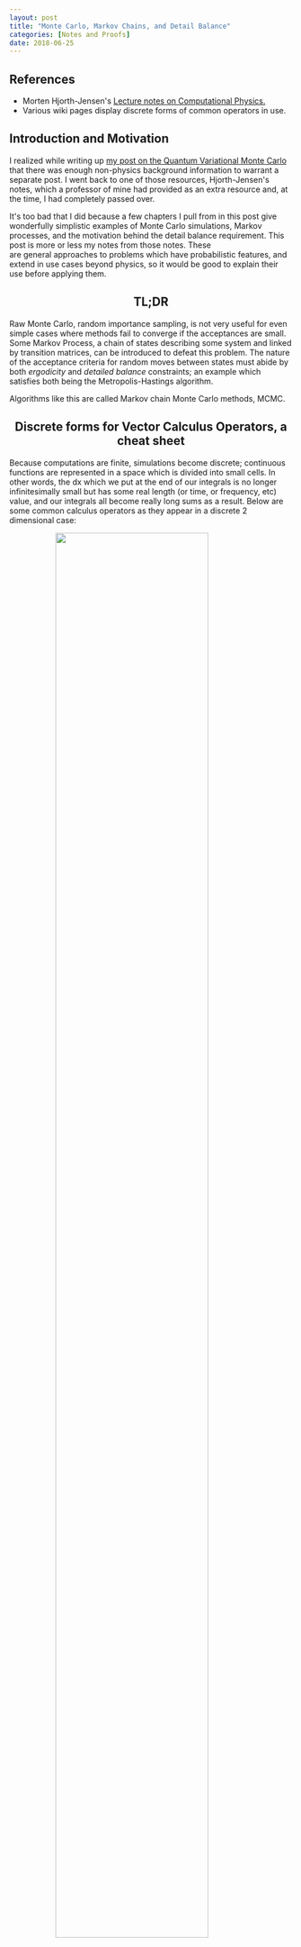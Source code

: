 ```yaml
---
layout: post
title: "Monte Carlo, Markov Chains, and Detail Balance"
categories: [Notes and Proofs]
date: 2018-06-25
---
```


<script type="text/x-mathjax-config">
MathJax.Hub.Config({
  CommonHTML: {
    scale: 150
  }
});
</script>
<script type="text/javascript" async
src="https://cdnjs.cloudflare.com/ajax/libs/mathjax/2.7.0/MathJax.js?config=TeX-AMS-MML_HTMLorMML" type="text/javascript"></script>

<h2>References</h2>

- Morten Hjorth-Jensen's <a href="http://www.uio.no/studier/emner/matnat/fys/FYS3150/h09/undervisningsmateriale/Lecture%20Notes/lectures2009.pdf" target="_blank">Lecture notes on Computational Physics.</a>
- Various wiki pages display discrete forms of common operators in use.


<h2>Introduction and Motivation</h2>	

I realized while writing up [my post on the Quantum Variational Monte Carlo](2017-07-19-Variational-Monte-Carlo-in-QM.md ) that there was enough non-physics background information to warrant a separate post. I went back to one of those resources, Hjorth-Jensen's notes, which a professor of mine had provided as an extra resource and, at the time, I had completely passed over.

It's too bad that I did because a few chapters I pull from in this post give wonderfully simplistic examples of Monte Carlo simulations, Markov processes, and the motivation behind the detail balance requirement. This post is more or less my notes from those notes. These are general approaches to problems which have probabilistic features, and extend in use cases beyond physics, so it would be good to explain their use before applying them.

<h2 align="center">TL;DR</h2>

Raw Monte Carlo, random importance sampling, is not very useful for even simple cases where methods fail to converge if the acceptances are small. Some Markov Process, a chain of states describing some system and linked by transition matrices, can be introduced to defeat this problem. The nature of the acceptance criteria for random moves between states must abide by both *ergodicity* and *detailed balance* constraints; an example which satisfies both being the Metropolis-Hastings algorithm.

Algorithms like this are called Markov chain Monte Carlo methods, MCMC.

<h2 align="center">Discrete forms for Vector Calculus Operators, a cheat sheet</h2>

Because computations are finite, simulations become discrete; continuous functions are represented in a space which is divided into small cells. In other words, the dx which we put at the end of our integrals is no longer infinitesimally small but has some real length (or time, or frequency, etc) value, and our integrals all become really long sums as a result. Below are some common calculus operators as they appear in a discrete 2 dimensional case:

<figure>
	<img src="{{site.baseurl}}/images/markov-chains/discreteoperatorsunaltered1.png" style="padding-bottom:0.5em; width:80%; margin-left:auto; margin-right:auto; display:block;" />
	<figcaption style="text-align:center;"></figcaption>
</figure>

Which I borrowed from [a chapter of Nvidias cuda gems book](http://meatfighter.com/fluiddynamics/GPU_Gems_Chapter_38.pdf) to avoid the Latex work. I promise that thinking about these for a minute to check that they make sense is worth anyone's time here.

<h2 align="center">Markov Chains, Discretized Diffusion example</h2>

We can apply a Markov chain to random walks simulating the evolution described by the diffusion equation:

<div style="font-size: 150%;">
	$$ \frac{\partial w(x, t)}{\partial t} = D \frac{\partial^2 w(x,t)}{\partial x^2} $$
</div>
where

<div style="font-size: 150%;">
	$$ w(x, t)\partial x $$
</div>
is the probability of finding a particle in some discrete region dx and at some time t. It is the classical equivalent of the wavefunction I discuss in the {next post}.

The chain in a Markov chain is a chain between states of a system. The states of our system, for example, can be simply the set of [0, 1] values indicating the position of a particle on a discrete lattice in one dimensional space, with divisions of length l

<figure>
	<img src="{{site.baseurl}}/images/markov-chains/discretelineplot.png" style="padding-bottom:0.5em; width:80%; margin-left:auto; margin-right:auto; display:block;" />
	<figcaption style="text-align:center;"></figcaption>
</figure>

Additionally, we can introduce a probability that the particle will will move right or left by the distance l, Pl, and Pr during some (also discretized) time step $latex \Delta t = \epsilon &bg=ffffff$. This can be written:

$latex Wij (\epsilon) = w(il - jl, \epsilon)  &bg=ffffff&s=2$

where:

$latex w(il - jl, \epsilon) = \frac{1}{2} if |i - j| = 1  &bg=ffffff&s=2 $

$latex w(il - jl, \epsilon) = 0 otherwise &bg=ffffff&s=2 $

The PDF at any later timestep t is generated by applying the transition function w, n times to the state, where n is the number of discrete timesteps to walk through. We can represent the transition in matrix form:

$latex w^n(\epsilon)_{ij} = w(il - jl, n\epsilon) &bg=ffffff&s=2 $

and therefore:

$latex \vec{w}(n\epsilon) = \hat W(\epsilon) \vec{w}(0) &bg=ffffff&s=2 $

Our transition matrix looks like the combination of two matrices which represent right moves $latex \hat{R} &bg=ffffff&s=0 $ and left moves $latex \hat{L} &bg=ffffff&s=0 $ and we apply it to our state with the point at zero:

 

This sort transition matrix is sometimes called a Markov matrix, a Probability matrix, or a Stochastic matrix. Note that because all rows and all columns sum to 1 the transition preserves the number of particles in the state. The continued application a Markov matrix forms a Markov chain of states.

Many applications of our transition matrix, written in the Left+Right form:

$latex \hat{w}(\epsilon) = \frac{1}{2}(\hat{L} + \hat{R}) &bg=ffffff&s=2 $

$latex \hat{w}^2(2\epsilon) = \frac{1}{4}(\hat{L}^2 + \hat{R}^2 + 2\hat{R}\hat{L}) &bg=ffffff&s=2 $

$latex \hat{w}^2(2\epsilon) = \frac{1}{8}(\hat{L}^3 + \hat{R}^3 + 3\hat{R}^2\hat{L} + 3\hat{R}\hat{L}^2) &bg=ffffff&s=2 $

or, using binomial coefficients we can represent n timesteps:



Where the 2^n term is a normalization factor. Moving from states i to j:



Which just says that some probability exists for the particle to be found at a location as long as the location is within the maximum range the particle could have reached by that time. If the particle starts at zero the PDF for locations i becomes:



Converting i's to xl's and $latex n\epsilon &bg=ffffff&s=0 $  to t, and using the recursion relation for binomial coefficients:



Which makes sense, the probability to find a particle at position x in the next time step would only be non-zero if there was a particle currently to the right or left. Subtracting w(x, t + e) to get the time derivative on the left side, and multiplying by the proper unit signature:



Looking at the cheat sheet for the gradient and laplacian discrete forms (and removing the extra terms because this is a 1D case) we've recovered exactly the discrete form of the diffusion equation from the application of our transition matrix. So, a Markov chain approximates a real physical process given enough states and a small enough time step.

<h2 align="center">Detailed Balance</h2>

Recreating diffusion isn't all too interesting because the equilibrium state, when our transformation matrix has been applied an "infinite" number of times, is just equal probability everywhere. What if we wan't to achieve some other final distribution? It turns out we can just fine as long as we are looking for equilibrium states of a particular system, and in fact with a few restrictions on our Markov chain we can get to distributions which otherwise would require an intractable amount of computation.

Generally we've been able to say this of our state:

$latex \vec{w}(t + 1) = \hat{W}\vec{w}(t) &bg=ffffff&s=2 $

The state in the next time step is acquired by applying the transformation matrix to the previous timestep. An equilibrium will have been reached when repeated application of the matrix yields no change. e.g.

$latex \vec{w}(t = \infty) = \hat{W}\vec{w}(t = \infty) &bg=ffffff&s=2 $

For our Markov process to reach equilibrium we require some set of states which have no net flow of probability. I'll draw this out first:

<figure>
	<img src="{{site.baseurl}}/images/markov-chains/detailed-balance.png" style="padding-bottom:0.5em; width:80%; margin-left:auto; margin-right:auto; display:block;" />
	<figcaption style="text-align:center;"></figcaption>
</figure>

In this cycle of states, which could have easily included more than two states, there is no net flow of probability (or whatever it is your states are measuring!) between any pair of states. You might think of this as the equivalent of some chemical equilibrium in a reaction. This is the detailed balance condition that we want to impose on our process. Another way of describing this would be to say that a particular Markov chain is reversible. 

Writing this out:



or in the form of a ratio as we will use it:



Again, for any state i, to and from any other state j.

<h2 align="center">An example application to the Boltzmann Distribution using the Metropolis-Hastings algorithm</h2>

To demonstrate the use of detailed balance in a markov process we can apply the concepts to generate the Boltzmann distribution. The Boltzmann distribution describes the probability of finding a microstate of particles (classically of some gas) with a certain energy Ei. It looks like:



The states that we are dealing with now are much larger and more complex than the one dimensional single particle. Now we can think of some large distribution of particles in three dimensions, with each possible configuration of particles (within some discretization scheme) making up our explorable "state space".

Z, the partition function, is a normalization coefficient which is the sum of all probabilities across all possible microstates of the system. There are essentially an infinite number of microstates for these systems so brute force population of the distribution via Monte Carlo would be pretty ineffective. However, we know the equilibrium will satisfy the detail balance condition, and so we can select for random movements between states which maintain the detail balance ratio which we described in the previous section. Doing so will bring us to the "solved" equilibrium state without ever having to explicitly integrate over all possible states.

What i'm describing is the acceptance criteria used in the Metropolis algorithm. Given that a Markov process must satisfy a detail balance ratio, for the Boltzmann distribution this means:



And so, when applying randomized transitions to the state, we want our acceptance rate to conform to this ratio. This "guides" our state transitions towards the equilibrium described by Boltzmann.

So if we make random moves among the particles in the system, and accept/deny those moves based on the criteria:



Where A is an acceptance rate for the move between states i and j.

We know systems in equilibrium will inhabit the lowest energy states available to them, and so a simple test would be to only accept random state changes which lower the energy. This would could give us solutions, but would get stuck in any local minima which exist in our state space, generally speaking. This is another way of saying that such a simple acceptance criteria would violate [ergodicity](https://en.wikipedia.org/wiki/Ergodicity). Even given an infinite amount of computing time, we would not explore all available states and therefore never be sure that we had found the correct solution rather than a local minimum.

To make our Markov chain abide by this ergodic constraint we accept moves which do not lower the energy of the state as well, but with a probability which corresponds to the ratio described by the detail balance condition. Detail balance gives us the proper form of the equilibrium distribution, ergodicity ensures that the chain does not get stuck forming that distribution in a local minima. That sums up the Metropolis algorithm, which reads:



To summarize, the Metropolis algorithm is an implementation of a Markov chain which abides by certain constraints such as detailed balance. The detail balance condition one comes up with determines the equilibrium state the chain trends towards, and you can use such a condition to find distributions which would have been intractable by brute force integration or Monte Carlo sampling.

Keep in mind that this is just one sample application. You can see an application of the Metropolis algorithm in {one of my project posts}.